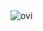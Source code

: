<img src="https://github-readme-stats.vercel.app/api/top-langs?username=oliverweissl&show_icons=true&locale=en&layout=compact&theme=chartreuse-dark" alt="ovi" />
